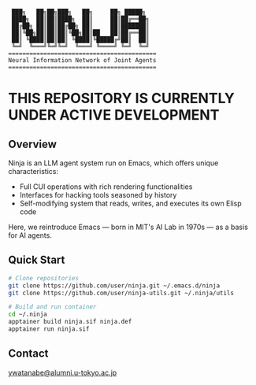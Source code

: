 <!-- ---
!-- title: ./Semacs/README.md
!-- author: ywatanabe
!-- date: 2024-12-08 03:12:12
!-- --- -->

``` plaintext
 ███╗   ██╗██╗███╗   ██╗     ██╗ █████╗ 
 ████╗  ██║██║████╗  ██║     ██║██╔══██╗
 ██╔██╗ ██║██║██╔██╗ ██║     ██║███████║
 ██║╚██╗██║██║██║╚██╗██║██   ██║██╔══██║
 ██║ ╚████║██║██║ ╚████║╚█████╔╝██║  ██║
 ╚═╝  ╚═══╝╚═╝╚═╝  ╚═══╝ ╚════╝ ╚═╝  ╚═╝
==========================================
Neural Information Network of Joint Agents
==========================================
```

THIS REPOSITORY IS CURRENTLY UNDER ACTIVE DEVELOPMENT
=====================================================

## Overview
Ninja is an LLM agent system run on Emacs, which offers unique characteristics:
- Full CUI operations with rich rendering functionalities 
- Interfaces for hacking tools seasoned by history
- Self-modifying system that reads, writes, and executes its own Elisp code

Here, we reintroduce Emacs — born in MIT's AI Lab in 1970s — as a basis for AI agents.

## Quick Start
```bash
# Clone repositories
git clone https://github.com/user/ninja.git ~/.emacs.d/ninja
git clone https://github.com/user/ninja-utils.git ~/.ninja/utils

# Build and run container
cd ~/.ninja
apptainer build ninja.sif ninja.def
apptainer run ninja.sif
```


## Contact
ywatanabe@alumni.u-tokyo.ac.jp


<!-- ----------------------------------------
 !-- ``` bash
 !-- apptainer_build_def2sand ./.apptainer/ninja/definitions/ninja_v004.def
 !-- less ./.apptainer/ninja/ninja.sandbox.log
 !-- apptainer run ./.apptainer/ninja/ninja.sandbox
 !-- ``` -->
